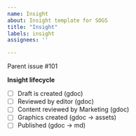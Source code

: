 ```yaml
---
name: Insight
about: Insight template for SOGS
title: "Insight"
labels: insight
assignees: ''

---
```


Parent issue #101

**Insight lifecycle**

- [ ] Draft is created (gdoc)
- [ ] Reviewed by editor (gdoc)
- [ ] Content reviewed by Marketing (gdoc)
- [ ] Graphics created (gdoc -> assets)
- [ ] Published (gdoc -> md)
